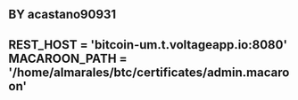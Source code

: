 BY acastano90931
----------------------------------------------------------------
REST_HOST = 'bitcoin-um.t.voltageapp.io:8080'
MACAROON_PATH = '/home/almarales/btc/certificates/admin.macaroon'
----------------------------------------------------------------
